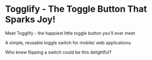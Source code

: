 # Togglify - The Toggle Button That Sparks Joy!
Meet Togglify - the happiest little toggle button you'll ever meet

A simple, reusable toggle switch for mobile/ web applications.

Who knew flipping a switch could be this delightful?




